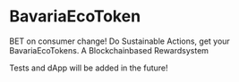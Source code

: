 # BavariaEcoToken

BET on consumer change! Do Sustainable Actions, get your BavariaEcoTokens.
A Blockchainbased Rewardsystem 

Tests and dApp will be added in the future!

